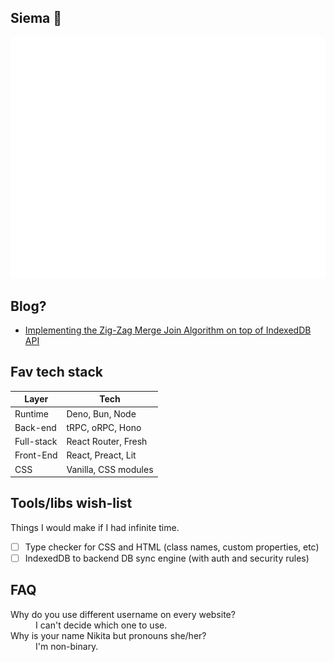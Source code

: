 ## Siema 👋

![Metrics](./github-metrics.svg)

## Blog?

- [Implementing the Zig-Zag Merge Join Algorithm on top of IndexedDB API](./blog/2025-10-19-zig-zag-1.md)

## Fav tech stack

| Layer      | Tech                 |
| ---------- | -------------------- |
| Runtime    | Deno, Bun, Node      |
| Back-end   | tRPC, oRPC, Hono     |
| Full-stack | React Router, Fresh  |
| Front-End  | React, Preact, Lit   |
| CSS        | Vanilla, CSS modules |

## Tools/libs wish-list

Things I would make if I had infinite time.

- [ ] Type checker for CSS and HTML (class names, custom properties, etc)
- [ ] IndexedDB to backend DB sync engine (with auth and security rules)

## FAQ

<dl>
<dt>Why do you use different username on every website?</dt>
<dd>I can't decide which one to use.</dd>
<dt>Why is your name Nikita but pronouns she/her?</dt>
<dd>I'm non-binary.</dd>
</dl>
